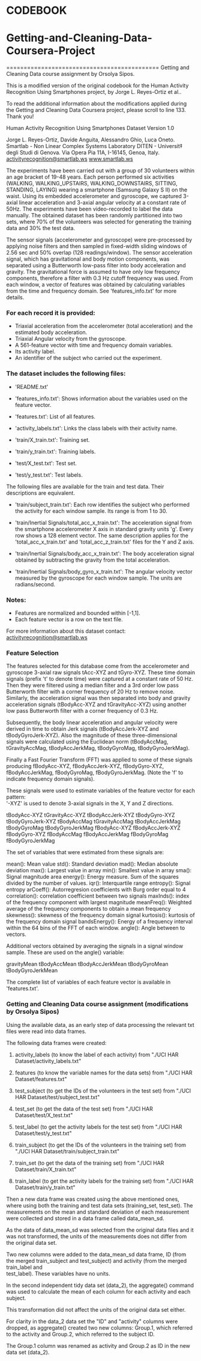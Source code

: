 CODEBOOK
============================================
# Getting-and-Cleaning-Data-Coursera-Project
============================================
Getting and Cleaning Data course assignment
by Orsolya Sipos.

This is a modified version of the original codebook for the Human Activity Recognition Using Smartphones project, by Jorge L. Reyes-Ortiz et al..

To read the additional information about the modifications applied during the Getting and Cleaning Data Coursera project, please scroll to line 133. Thank you!

Human Activity Recognition Using Smartphones Dataset
Version 1.0

Jorge L. Reyes-Ortiz, Davide Anguita, Alessandro Ghio, Luca Oneto.
Smartlab - Non Linear Complex Systems Laboratory
DITEN - Universit‡ degli Studi di Genova.
Via Opera Pia 11A, I-16145, Genoa, Italy.
activityrecognition@smartlab.ws
www.smartlab.ws

The experiments have been carried out with a group of 30 volunteers within an age bracket of 19-48 years. Each person performed six activities (WALKING, WALKING_UPSTAIRS, WALKING_DOWNSTAIRS, SITTING, STANDING, LAYING) wearing a smartphone (Samsung Galaxy S II) on the waist. Using its embedded accelerometer and gyroscope, we captured 3-axial linear acceleration and 3-axial angular velocity at a constant rate of 50Hz. The experiments have been video-recorded to label the data manually. The obtained dataset has been randomly partitioned into two sets, where 70% of the volunteers was selected for generating the training data and 30% the test data.

The sensor signals (accelerometer and gyroscope) were pre-processed by applying noise filters and then sampled in fixed-width sliding windows of 2.56 sec and 50% overlap (128 readings/window). The sensor acceleration signal, which has gravitational and body motion components, was separated using a Butterworth low-pass filter into body acceleration and gravity. The gravitational force is assumed to have only low frequency components, therefore a filter with 0.3 Hz cutoff frequency was used. From each window, a vector of features was obtained by calculating variables from the time and frequency domain. See 'features_info.txt' for more details.

### For each record it is provided:


- Triaxial acceleration from the accelerometer (total acceleration) and the estimated body acceleration.
- Triaxial Angular velocity from the gyroscope.
- A 561-feature vector with time and frequency domain variables.
- Its activity label.
- An identifier of the subject who carried out the experiment.

### The dataset includes the following files:


- 'README.txt'

- 'features_info.txt': Shows information about the variables used on the feature vector.

- 'features.txt': List of all features.

- 'activity_labels.txt': Links the class labels with their activity name.

- 'train/X_train.txt': Training set.

- 'train/y_train.txt': Training labels.

- 'test/X_test.txt': Test set.

- 'test/y_test.txt': Test labels.

The following files are available for the train and test data. Their descriptions are equivalent.

- 'train/subject_train.txt': Each row identifies the subject who performed the activity for each window sample. Its range is from 1 to 30.

- 'train/Inertial Signals/total_acc_x_train.txt': The acceleration signal from the smartphone accelerometer X axis in standard gravity units 'g'. Every row shows a 128 element vector. The same description applies for the 'total_acc_x_train.txt' and 'total_acc_z_train.txt' files for the Y and Z axis.

- 'train/Inertial Signals/body_acc_x_train.txt': The body acceleration signal obtained by subtracting the gravity from the total acceleration.

- 'train/Inertial Signals/body_gyro_x_train.txt': The angular velocity vector measured by the gyroscope for each window sample. The units are radians/second.

### Notes:

- Features are normalized and bounded within [-1,1].
- Each feature vector is a row on the text file.

For more information about this dataset contact: activityrecognition@smartlab.ws



### Feature Selection

The features selected for this database come from the accelerometer and gyroscope 3-axial raw signals tAcc-XYZ and tGyro-XYZ. These time domain signals (prefix 't' to denote time) were captured at a constant rate of 50 Hz. Then they were filtered using a median filter and a 3rd order low pass Butterworth filter with a corner frequency of 20 Hz to remove noise. Similarly, the acceleration signal was then separated into body and gravity acceleration signals (tBodyAcc-XYZ and tGravityAcc-XYZ) using another low pass Butterworth filter with a corner frequency of 0.3 Hz.

Subsequently, the body linear acceleration and angular velocity were derived in time to obtain Jerk signals (tBodyAccJerk-XYZ and tBodyGyroJerk-XYZ). Also the magnitude of these three-dimensional signals were calculated using the Euclidean norm (tBodyAccMag, tGravityAccMag, tBodyAccJerkMag, tBodyGyroMag, tBodyGyroJerkMag).

Finally a Fast Fourier Transform (FFT) was applied to some of these signals producing fBodyAcc-XYZ, fBodyAccJerk-XYZ, fBodyGyro-XYZ, fBodyAccJerkMag, fBodyGyroMag, fBodyGyroJerkMag. (Note the 'f' to indicate frequency domain signals).

These signals were used to estimate variables of the feature vector for each pattern:  
'-XYZ' is used to denote 3-axial signals in the X, Y and Z directions.

tBodyAcc-XYZ
tGravityAcc-XYZ
tBodyAccJerk-XYZ
tBodyGyro-XYZ
tBodyGyroJerk-XYZ
tBodyAccMag
tGravityAccMag
tBodyAccJerkMag
tBodyGyroMag
tBodyGyroJerkMag
fBodyAcc-XYZ
fBodyAccJerk-XYZ
fBodyGyro-XYZ
fBodyAccMag
fBodyAccJerkMag
fBodyGyroMag
fBodyGyroJerkMag

The set of variables that were estimated from these signals are:

mean(): Mean value
std(): Standard deviation
mad(): Median absolute deviation
max(): Largest value in array
min(): Smallest value in array
sma(): Signal magnitude area
energy(): Energy measure. Sum of the squares divided by the number of values.
iqr(): Interquartile range
entropy(): Signal entropy
arCoeff(): Autorregresion coefficients with Burg order equal to 4
correlation(): correlation coefficient between two signals
maxInds(): index of the frequency component with largest magnitude
meanFreq(): Weighted average of the frequency components to obtain a mean frequency
skewness(): skewness of the frequency domain signal
kurtosis(): kurtosis of the frequency domain signal
bandsEnergy(): Energy of a frequency interval within the 64 bins of the FFT of each window.
angle(): Angle between to vectors.

Additional vectors obtained by averaging the signals in a signal window sample. These are used on the angle() variable:

gravityMean
tBodyAccMean
tBodyAccJerkMean
tBodyGyroMean
tBodyGyroJerkMean

The complete list of variables of each feature vector is available in 'features.txt'.


### Getting and Cleaning Data course assignment (modifications by Orsolya Sipos)


Using the available data, as an early step of data processing the relevant txt files were read into data frames.

The following data frames were created:
1. activity_labels (to know the label of each activity)
      from "./UCI HAR Dataset/activity_labels.txt"

2. features (to know the variable names for the data sets)
      from "./UCI HAR Dataset/features.txt"

3. test_subject (to get the IDs of the volunteers in the test set)
      from "./UCI HAR Dataset/test/subject_test.txt"

4. test_set (to get the data of the test set)
      from "./UCI HAR Dataset/test/X_test.txt"

5. test_label (to get the activity labels for the test set)
      from "./UCI HAR Dataset/test/y_test.txt"

6. train_subject (to get the IDs of the volunteers in the training set)
      from "./UCI HAR Dataset/train/subject_train.txt"

7. train_set (to get the data of the training set)
      from "./UCI HAR Dataset/train/X_train.txt"

8. train_label (to get the activity labels for the training set)
      from "./UCI HAR Dataset/train/y_train.txt"


Then a new data frame was created using the above mentioned ones, where using
both the training and test data sets (training_set, test_set). The measurements
on the mean and standard deviation of each measurement were collected and stored
in a data frame called data_mean_sd.

As the data of data_mean_sd was selected from the original data files and it
was not transformed, the units of the measurements does not differ from the
original data set.

Two new columns were added to the data_mean_sd data frame, ID (from the merged
train_subject and test_subject) and activity (from the merged train_label and  
test_label). These variables have no units.

In the second independent tidy data set (data_2), the aggregate() command was
used to calculate the mean of each column for each activity and each subject.

This transformation did not affect the units of the original data set either.

For clarity in the data_2 data set the "ID" and "activity" columns were dropped,
as aggregate() created two new columns: Group.1, which referred to the activity
and Group.2, which referred to the subject ID.

The Group.1 column was renamed as activity and Group.2 as ID in the new
data set (data_2).         

